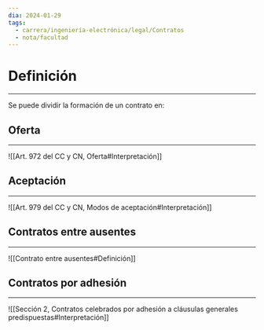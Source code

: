 ```yaml
---
dia: 2024-01-29
tags:
  - carrera/ingeniería-electrónica/legal/Contratos
  - nota/facultad
---
```

# Definición
---
Se puede dividir la formación de un contrato en:

## Oferta
---
![[Art. 972 del CC y CN, Oferta#Interpretación]]

## Aceptación
---
![[Art. 979 del CC y CN, Modos de aceptación#Interpretación]]

## Contratos entre ausentes
---
![[Contrato entre ausentes#Definición]]

## Contratos por adhesión
---
![[Sección 2, Contratos celebrados por adhesión a cláusulas generales predispuestas#Interpretación]]